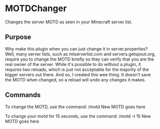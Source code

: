 MOTDChanger
====================

Changes the server MOTD as seen in your Minecraft server list.

Purpose
--------

Why make this plugin when you can just change it in server.properties? Well, many server lists, such as mtserverlist.com and servers.getspout.org, require you to change the MOTD briefly so they can verify that you are the real owner of the server. While it's possible to do without a plugin, it requires two reloads, which is just not acceptable for the majority of the bigger servers out there. And so, I created this wee thing. It doesn't save the MOTD when changed, so a reload will undo any changes it makes.

Commands
--------

To change the MOTD, use the command:
/motd New MOTD goes here

To change your motd for 15 seconds, use the command:
/motd -t 15 New MOTD goes here